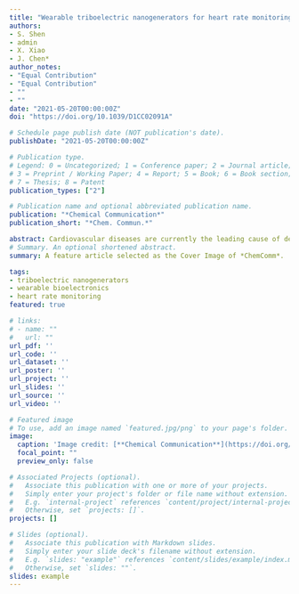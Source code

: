 ```yaml
---
title: "Wearable triboelectric nanogenerators for heart rate monitoring"
authors:
- S. Shen
- admin
- X. Xiao
- J. Chen*
author_notes:
- "Equal Contribution"
- "Equal Contribution"
- ""
- ""
date: "2021-05-20T00:00:00Z"
doi: "https://doi.org/10.1039/D1CC02091A"

# Schedule page publish date (NOT publication's date).
publishDate: "2021-05-20T00:00:00Z"

# Publication type.
# Legend: 0 = Uncategorized; 1 = Conference paper; 2 = Journal article;
# 3 = Preprint / Working Paper; 4 = Report; 5 = Book; 6 = Book section;
# 7 = Thesis; 8 = Patent
publication_types: ["2"]

# Publication name and optional abbreviated publication name.
publication: "*Chemical Communication*"
publication_short: "*Chem. Commun.*"

abstract: Cardiovascular diseases are currently the leading cause of death globally and are projected to remain the leading cause in 2040, making heart rate an important physiological indicator that should be regularly monitored. Current heart rate monitoring techniques, including photoplethysmography and electrocardiography, are inconvenient for continuous biomonitoring in a wearable way. With a collection of compelling features, such as light weight and high sensitivity, triboelectric nanogenerators (TENGs) have become an emerging and cost-effective biotechnology for long-term and continuous heart rate monitoring in a wearable manner. In this review, we systematically discuss the biomechanics of heart beat, working mechanisms of TENGs, and exemplary applications of TENGs for self-powered heart rate monitoring. Finally, we conclude with a discussion of the potential for technology development in the future.
# Summary. An optional shortened abstract.
summary: A feature article selected as the Cover Image of *ChemComm*.

tags:
- triboelectric nanogenerators
- wearable bioelectronics
- heart rate monitoring
featured: true

# links:
# - name: ""
#   url: ""
url_pdf: ''
url_code: ''
url_dataset: ''
url_poster: ''
url_project: ''
url_slides: ''
url_source: ''
url_video: ''

# Featured image
# To use, add an image named `featured.jpg/png` to your page's folder. 
image:
  caption: 'Image credit: [**Chemical Communication**](https://doi.org/10.1039/D1CC02091A)'
  focal_point: ""
  preview_only: false

# Associated Projects (optional).
#   Associate this publication with one or more of your projects.
#   Simply enter your project's folder or file name without extension.
#   E.g. `internal-project` references `content/project/internal-project/index.md`.
#   Otherwise, set `projects: []`.
projects: []

# Slides (optional).
#   Associate this publication with Markdown slides.
#   Simply enter your slide deck's filename without extension.
#   E.g. `slides: "example"` references `content/slides/example/index.md`.
#   Otherwise, set `slides: ""`.
slides: example
---
```

